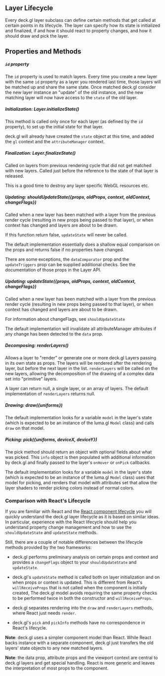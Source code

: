 ## Layer Lifecycle

Every deck.gl layer subclass can define certain methods that get called
at certain points in its lifecycle. The layer can specify how its state
is initialized and finalized, if and how it should react to property changes,
and how it should draw and pick the layer.

## Properties and Methods

##### `id` property

The `id` property is used to match layers. Every time you create a new layer
with the same `id` property as a layer you rendered last time,
those layers will be matched up and share the same state. Once matched
deck.gl consider the new layer instance an "update" of the old instance, and
the new matching layer will now have access to the `state` of the old layer.

##### Initialization: Layer.initializeState()

This method is called only once for each layer (as defined by the `id`
property), to set up the initial state for that layer.

deck.gl will already have created the `state` object at this time, and
added the `gl` context and the `attributeManager` context.

##### Finalization: Layer.finalizeState()

Called on layers from previous rendering cycle that did not get matched
with new layers. Called just before the reference to the state of that layer
is released.

This is a good time to destroy any layer specific WebGL resources etc.

##### Updating: shouldUpdateState({props, oldProps, context, oldContext, changeFlags})

Called when a new layer has been matched with a layer from the previous
render cycle (resulting in new props being passed to that layer),
or when context has changed and layers are about to be drawn.

If this function return false, `updateState` will never be called.

The default implementation essentially does a shallow equal comparison
on the props and returns false if no properties have changed.

There are some exceptions, the `dataComparator` prop and the `updateTriggers`
prop can be supplied additional checks. See the documentation of those
props in the Layer API.

##### Updating: updateState({props, oldProps, context, oldContext, changeFlags})

Called when a new layer has been matched with a layer from the previous
render cycle (resulting in new props being passed to that layer),
or when context has changed and layers are about to be drawn.

For information about changeFlags, see `shouldUpdateState`

The default implementation will invalidate all attributeManager attributes
if any change has been detected to the `data` prop.

##### Decomposing: renderLayers()

Allows a layer to "render" or generate one or more deck.gl Layers
passing in its own state as props.
The layers will be rendered after the rendering layer, but before the next
layer in the list. `renderLayers` will be called on the new layers,
allowing the decomposition of the drawing of a complex data set
into "primitive" layers.

A layer can return null, a single layer, or an array of layers. The default
implementation of `renderLayers` returns null.

##### Drawing: draw({uniforms})

The default implementation looks for a variable `model` in the layer's
state (which is expected to be an instance of the luma.gl `Model` class)
and calls `draw` on that model.

##### Picking: pick({uniforms, deviceX, deviceY})

The pick method should return an object with optional fields about
what was picked. This `info` object is then populated with additional
information by deck.gl and finally passed to the layer's `onHover` or
`onPick` callbacks.

The default implementation looks for a variable `model` in the layer's
state (which is expected to be an instance of the luma.gl `Model` class)
uses that model for picking, and renders that model with attributes set
that allow the layer shaders to render picking colors instead of normal
colors.

### Comparison with React's Lifecycle

If you are familiar with React and the
[React component lifecycle](https://facebook.github.io/react/docs/component-specs.html)
you will quickly understand the deck.gl layer lifecycle as it is based on
similar ideas. In particular, experience with the React lifecycle should help
you understand property change management and how to use the
`shouldUpdateState` and `updateState` methods.

Still, there are a couple of notable differences between the lifecycle
methods provided by the two frameworks:

- deck.gl performs preliminary analysis on certain props and context and
  provides a `changeFlags` object to your `shouldUpdateState` and
  `updateState`.

- deck.gl's `updateState` method is called both on layer initialization and
  on when props or context is updated. This is different from React's
  `willReceiveProps` that is not called when the component is initially created,
  The deck.gl model avoids requiring the same property checks to be performed
  twice in both the constructor and `willReceiveProps`.

- deck.gl separates rendering into the `draw` and `renderLayers` methods,
  where React just needs `render`.

- deck.gl's `pick` and `pickInfo` methods have no correspondence in
  React's lifecycle.

**Note**: deck.gl uses a simpler component model than React.
  While React backs instance with a separate component, deck.gl just transfers
  the old layers' state objects to any new matched layers.

**Note**: the data prop, attribute props and the viewport context are
  central to deck.gl layers and get special handling. React is more generic
  and leaves the interpretation of most props to the component.
